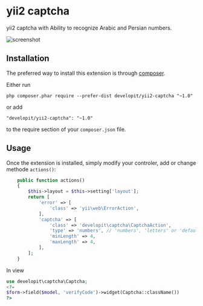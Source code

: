 yii2 captcha
============
yii2 captcha with Ability to recognize Arabic and Persian numbers.

![screenshot](http://www.developit.ir/tmp/captcha.jpg)

Installation
------------

The preferred way to install this extension is through [composer](http://getcomposer.org/download/).

Either run

```
php composer.phar require --prefer-dist developit/yii2-captcha "~1.0"
```

or add

```
"developit/yii2-captcha": "~1.0"
```

to the require section of your `composer.json` file.


Usage
-----

Once the extension is installed, simply modify your controler, add or change methode `actions()`:

```php
    public function actions()
    {
        $this->layout = $this->setting['layout'];
        return [
            'error' => [
                'class' => 'yii\web\ErrorAction',
            ],
            'captcha' => [
                'class' => 'developit\captcha\CaptchaAction',
                'type' => 'numbers', // 'numbers', 'letters' or 'default' (contains numbers & letters)
                'minLength' => 4,
                'maxLength' => 4,
            ],
        ];
    }
```

In view
```php
use developit\captcha\Captcha;
<?=
$form->field($model, 'verifyCode')->widget(Captcha::className())
?>

